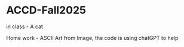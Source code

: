 # ACCD-Fall2025
in class - A cat

Home work - ASCII Art from Image, the code is using chatGPT to help